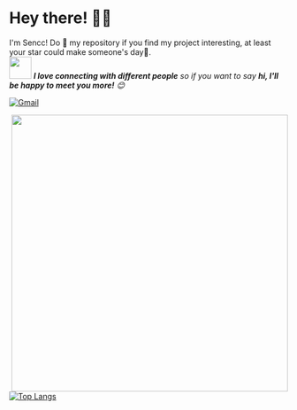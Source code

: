 <!-- Greeting -->
# Hey there! :wave::smiley:

<!--Introduction -->
I'm Sencc! Do :star2: my repository if you find my project interesting, at least your star could make someone's day:pray:.
<br>
<img src="https://media.giphy.com/media/LnQjpWaON8nhr21vNW/giphy.gif" width="40"> <em><b>I love connecting with different people</b> so if you want to say <b>hi, I'll be happy to meet you more!</b> :blush:</em>

<!-- Your badges -->
[![Gmail](https://img.shields.io/badge/-joykishan120-c14438?style=flat&logo=Gmail&logoColor=white)](mailto:1176927355@qq.com)

<img width="500" height="auto" align="right" alt="" src="https://github-readme-stats.vercel.app/api?username=Sencc">
<!-- ![Dusai's GitHub stats](https://github-readme-stats.vercel.app/api?username=Sencc) -->

[![Top Langs](https://github-readme-stats.vercel.app/api/top-langs/?username=Sencc&layout=compact)](https://github.com/anuraghazra/github-readme-stats)
